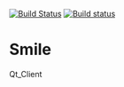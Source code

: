 [![Build Status](https://travis-ci.org/DenisReznikov/Smile.svg?branch=master)](https://travis-ci.org/DenisReznikov/Smile)
[![Build status](https://ci.appveyor.com/project/DenisReznikov/smile/builds/26259140/job/o9ukpxaquekydjvx?svg=tru)](https://ci.appveyor.com/project/DenisReznikov/smile/builds/26259140/job/o9ukpxaquekydjvx?svg=tru)
# Smile
Qt_Client
